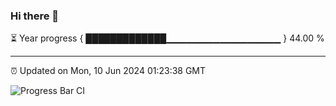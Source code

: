 ### Hi there 👋

⏳ Year progress { █████████████▁▁▁▁▁▁▁▁▁▁▁▁▁▁▁▁▁ } 44.00 %

---

⏰ Updated on Mon, 10 Jun 2024 01:23:38 GMT

![Progress Bar CI](https://github.com/ZhaoGui/ZhaoGui/workflows/Progress%20Bar%20CI/badge.svg)
